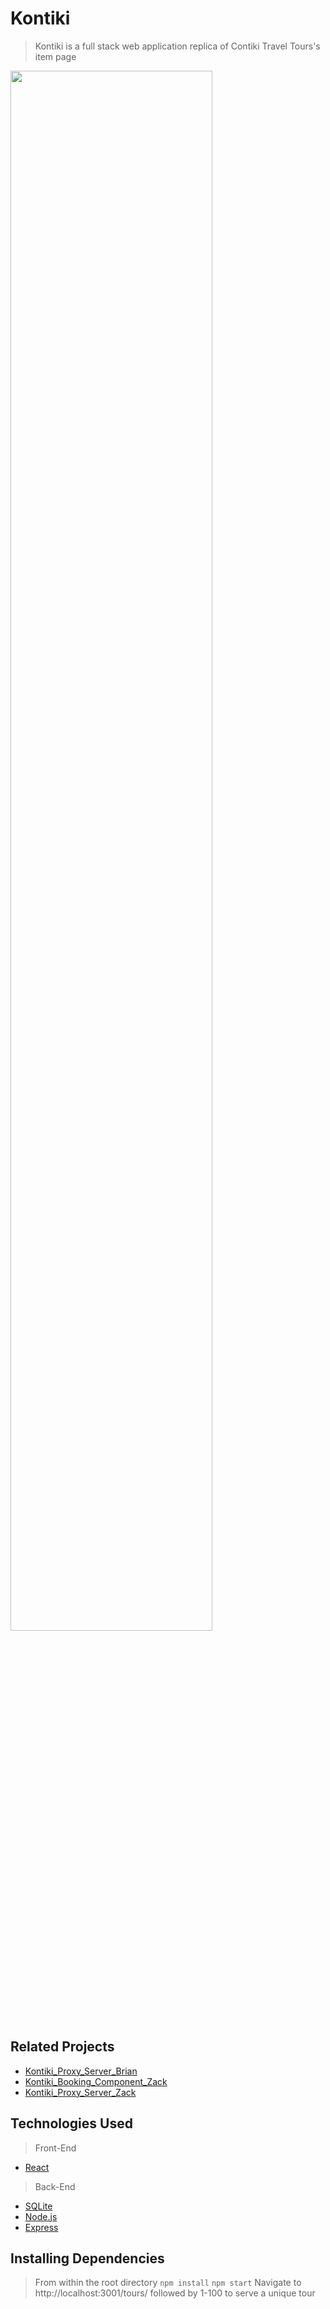 # Kontiki

>  Kontiki is a full stack web application replica of Contiki Travel Tours's item page

<img src='./snapshot.gif' height='80%' width='80%'>

## Related Projects

- [Kontiki_Proxy_Server_Brian](https://github.com/teammustard/kontiki_proxy_ohbrian19)
- [Kontiki_Booking_Component_Zack](https://github.com/teammustard/kontiki_component_zackzeyu)
- [Kontiki_Proxy_Server_Zack](https://github.com/teammustard/kontiki_proxy_zackzeyu)

## Technologies Used

> Front-End
* [React](https://reactjs.org/) 
> Back-End
* [SQLite](https://www.sqlite.org/index.html)
* [Node.js](https://nodejs.org/en/) 
* [Express](https://expressjs.com)


## Installing Dependencies

> From within the root directory
> `npm install`
> `npm start`
> Navigate to http://localhost:3001/tours/ followed by 1-100 to serve a unique tour
